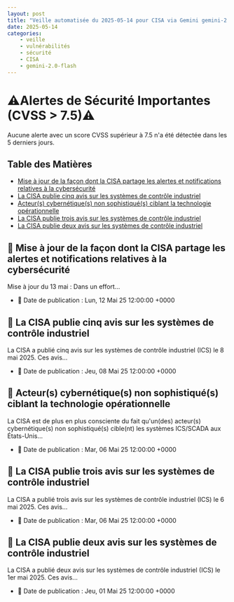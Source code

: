 ```yaml
---
layout: post
title: "Veille automatisée du 2025-05-14 pour CISA via Gemini gemini-2.0-flash"
date: 2025-05-14
categories:
    - veille
    - vulnérabilités
    - sécurité
    - CISA
    - gemini-2.0-flash
---
```

# ⚠️Alertes de Sécurité Importantes (CVSS > 7.5)⚠️
Aucune alerte avec un score CVSS supérieur à 7.5 n'a été détectée dans les 5 derniers jours.

## Table des Matières
* [Mise à jour de la façon dont la CISA partage les alertes et notifications relatives à la cybersécurité](https://www.cisa.gov/news-events/alerts/2025/05/12/update-how-cisa-shares-cyber-related-alerts-and-notifications)
* [La CISA publie cinq avis sur les systèmes de contrôle industriel](https://www.cisa.gov/news-events/alerts/2025/05/08/cisa-releases-five-industrial-control-systems-advisories)
* [Acteur(s) cybernétique(s) non sophistiqué(s) ciblant la technologie opérationnelle](https://www.cisa.gov/news-events/alerts/2025/05/06/unsophisticated-cyber-actors-targeting-operational-technology)
* [La CISA publie trois avis sur les systèmes de contrôle industriel](https://www.cisa.gov/news-events/alerts/2025/05/06/cisa-releases-three-industrial-control-systems-advisories)
* [La CISA publie deux avis sur les systèmes de contrôle industriel](https://www.cisa.gov/news-events/alerts/2025/05/01/cisa-releases-two-industrial-control-systems-advisories)

## 📣 Mise à jour de la façon dont la CISA partage les alertes et notifications relatives à la cybersécurité
Mise à jour du 13 mai : Dans un effort...

* 📅 Date de publication : Lun, 12 Mai 25 12:00:00 +0000

## 📣 La CISA publie cinq avis sur les systèmes de contrôle industriel
La CISA a publié cinq avis sur les systèmes de contrôle industriel (ICS) le 8 mai 2025. Ces avis...

* 📅 Date de publication : Jeu, 08 Mai 25 12:00:00 +0000

## 📣 Acteur(s) cybernétique(s) non sophistiqué(s) ciblant la technologie opérationnelle
La CISA est de plus en plus consciente du fait qu'un(des) acteur(s) cybernétique(s) non sophistiqué(s) cible(nt) les systèmes ICS/SCADA aux États-Unis...

* 📅 Date de publication : Mar, 06 Mai 25 12:00:00 +0000

## 📣 La CISA publie trois avis sur les systèmes de contrôle industriel
La CISA a publié trois avis sur les systèmes de contrôle industriel (ICS) le 6 mai 2025. Ces avis...

* 📅 Date de publication : Mar, 06 Mai 25 12:00:00 +0000

## 📣 La CISA publie deux avis sur les systèmes de contrôle industriel
La CISA a publié deux avis sur les systèmes de contrôle industriel (ICS) le 1er mai 2025. Ces avis...

* 📅 Date de publication : Jeu, 01 Mai 25 12:00:00 +0000

